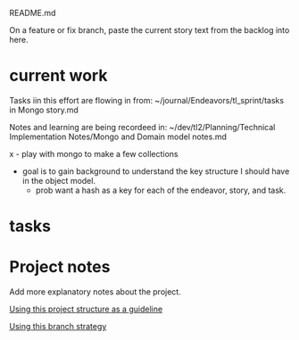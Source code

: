 README.md

On a feature or fix branch, paste the current story text 
from the backlog into here.
# current work

Tasks iin this effort are flowing in from:
    ~/journal/Endeavors/tl_sprint/tasks in Mongo story.md

Notes and learning are being recordeed in:
    ~/dev/tl2/Planning/Technical Implementation Notes/Mongo and Domain model notes.md

x - play with mongo to make a few collections 
 - goal is to gain background to understand the key structure I 
   should have in the object model.
   - prob want a hash as a key for each of the endeavor, story, and task.
    




# tasks

# Project notes
Add more explanatory notes about the project.

[Using this project structure as a guideline](https://www.jeffknupp.com/blog/2013/08/16/open-sourcing-a-python-project-the-right-way/)

[Using this branch strategy](https://nvie.com/posts/a-successful-git-branching-model/)